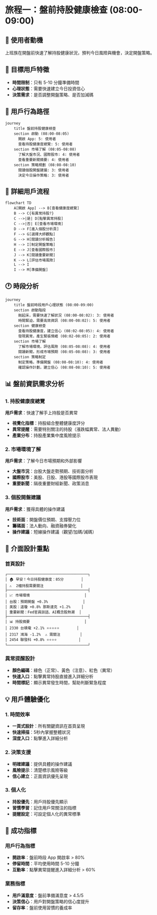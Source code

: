 # 旅程一：盤前持股健康檢查 (08:00-09:00)

## 🎯 使用者動機
上班族在開盤前快速了解持股健康狀況，預判今日風險與機會，決定開盤策略。

## 👥 目標用戶特徵
- **時間限制**：只有 5-10 分鐘準備時間
- **心理狀態**：需要快速建立今日投資信心
- **決策需求**：是否調整開盤策略、是否加減碼

## 👣 用戶行為路徑

```mermaid
journey
    title 盤前持股健康檢查
    section 啟動 (08:00-08:05)
      開啟 App: 5: 使用者
      查看持股健康度總覽: 5: 使用者
    section 市場了解 (08:05-08:08)
      了解大盤市況、國際股市: 4: 使用者
      查看重要新聞摘要: 4: 使用者
    section 策略規劃 (08:08-08:10)
      閱讀個股開盤建議: 3: 使用者
      決定今日操作策略: 3: 使用者
```

## 🔄 詳細用戶流程

```mermaid
flowchart TD
    A[開啟 App] --> B[查看健康度總覽]
    B --> C{有異常持股?}
    C -->|是| D[點擊異常持股]
    C -->|否| E[查看市場環境]
    D --> F[進入個股分析頁]
    F --> G[選擇大師觀點]
    G --> H[閱讀分析報告]
    H --> I[制定開盤策略]
    E --> J[查看國際股市]
    J --> K[閱讀重要新聞]
    K --> L[評估市場風險]
    L --> I
    I --> M[準備開盤]
```

## 🕐 時段分析

```mermaid
journey
    title 盤前時段用戶心理狀態 (08:00-09:00)
    section 啟動階段
      剛起床，需要快速了解狀況 (08:00-08:02): 3: 使用者
      時間緊迫，需要高效資訊 (08:00-08:02): 5: 使用者
    section 健康檢查
      查看持股健康度，建立信心 (08:02-08:05): 4: 使用者
      發現異常，產生緊張情緒 (08:02-08:05): 2: 使用者
    section 市場了解
      了解市場環境，評估風險 (08:05-08:08): 4: 使用者
      閱讀新聞，形成市場預期 (08:05-08:08): 3: 使用者
    section 策略制定
      制定策略，準備開盤 (08:08-08:10): 4: 使用者
      確認操作計劃，建立信心 (08:08-08:10): 5: 使用者
```

## 📊 盤前資訊需求分析

### 1. 持股健康度總覽
**用戶需求**：快速了解手上持股是否異常
- **視覺化指標**：持股組合整體健康度評分
- **異常提醒**：需要特別關注的持股（漲跌幅異常、法人異動）
- **產業分布**：持股產業集中度風險提示

### 2. 市場環境了解
**用戶需求**：了解今日市場預期和外部影響
- **大盤市況**：台股大盤走勢預期、技術面分析
- **國際股市**：美股、日股、港股等國際股市表現
- **重要新聞**：隔夜重要財經新聞、政策消息

### 3. 個股開盤建議
**用戶需求**：獲得具體的操作建議
- **技術面**：開盤價位預期、支撐壓力位
- **籌碼面**：法人動向、融資融券變化
- **操作建議**：短線操作建議（觀望/加碼/減碼）

## 🎨 介面設計重點

### 首頁設計
```
┌─────────────────────────────────────┐
│ 🏠 早安！今日持股健康度：85分        │
│ ⚠️  2檔持股需要關注                 │
├─────────────────────────────────────┤
│ 📈 市場環境                         │
│ 台股：預期開盤 +0.3%                │
│ 美股：道瓊 +0.8% 那斯達克 +1.2%     │
│ 重要新聞：Fed官員談話、AI概念股熱潮  │
├─────────────────────────────────────┤
│ 📊 持股摘要                         │
│ 2330 台積電 +2.1% ⭐⭐⭐⭐⭐        │
│ 2317 鴻海 -1.2%  ⚠️ 需關注         │
│ 2454 聯發科 +0.8% ⭐⭐⭐⭐          │
└─────────────────────────────────────┘
```

### 異常提醒設計
- **顏色編碼**：綠色（正常）、黃色（注意）、紅色（異常）
- **快速入口**：點擊異常持股直接進入詳細分析
- **時間標記**：顯示異常發生時間，幫助判斷緊急程度

## 💡 用戶體驗優化

### 1. 時間效率
- **一頁式設計**：所有關鍵資訊在首頁呈現
- **快速掃描**：5秒內掌握整體狀況
- **深度入口**：點擊進入詳細分析

### 2. 決策支援
- **明確建議**：提供具體的操作建議
- **風險提示**：清楚標示風險等級
- **信心建立**：正面資訊優先呈現

### 3. 個人化
- **持股優先**：用戶持股優先顯示
- **習慣學習**：記住用戶常關注的指標
- **提醒設定**：可設定個人化的異常標準

## 🎯 成功指標

### 用戶行為指標
- **開啟率**：盤前時段 App 開啟率 > 80%
- **停留時間**：平均使用時間 5-10 分鐘
- **互動率**：點擊異常提醒進入詳細分析 > 60%

### 業務指標
- **用戶滿意度**：盤前準備滿意度 > 4.5/5
- **決策信心**：用戶對開盤策略的信心度提升
- **留存率**：盤前使用習慣的養成率 